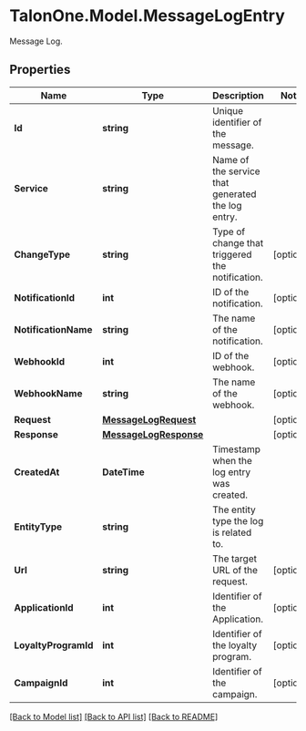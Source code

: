 # TalonOne.Model.MessageLogEntry
Message Log.
## Properties

Name | Type | Description | Notes
------------ | ------------- | ------------- | -------------
**Id** | **string** | Unique identifier of the message. | 
**Service** | **string** | Name of the service that generated the log entry. | 
**ChangeType** | **string** | Type of change that triggered the notification. | [optional] 
**NotificationId** | **int** | ID of the notification. | [optional] 
**NotificationName** | **string** | The name of the notification. | [optional] 
**WebhookId** | **int** | ID of the webhook. | [optional] 
**WebhookName** | **string** | The name of the webhook. | [optional] 
**Request** | [**MessageLogRequest**](MessageLogRequest.md) |  | [optional] 
**Response** | [**MessageLogResponse**](MessageLogResponse.md) |  | [optional] 
**CreatedAt** | **DateTime** | Timestamp when the log entry was created. | 
**EntityType** | **string** | The entity type the log is related to.  | 
**Url** | **string** | The target URL of the request. | [optional] 
**ApplicationId** | **int** | Identifier of the Application. | [optional] 
**LoyaltyProgramId** | **int** | Identifier of the loyalty program. | [optional] 
**CampaignId** | **int** | Identifier of the campaign. | [optional] 

[[Back to Model list]](../README.md#documentation-for-models) [[Back to API list]](../README.md#documentation-for-api-endpoints) [[Back to README]](../README.md)

